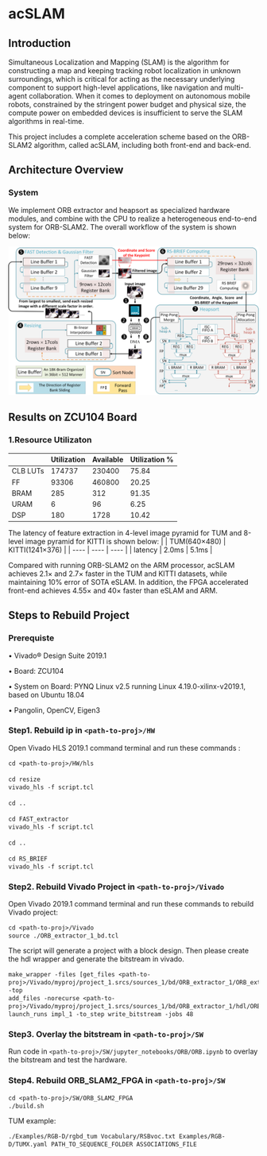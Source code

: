 # acSLAM

## Introduction
Simultaneous Localization and Mapping (SLAM) is the algorithm for constructing a map and keeping tracking robot localization in unknown surroundings, which is critical for acting as the necessary underlying component to support high-level applications, like navigation and multi-agent collaboration.
When it comes to deployment on autonomous mobile robots, constrained by the stringent power budget and physical size, the compute power on embedded devices is insufficient to serve the SLAM algorithms in real-time.

This project includes a complete acceleration scheme based on the ORB-SLAM2 algorithm, called acSLAM, including both front-end and back-end.

## Architecture Overview
### System
We implement ORB extractor and heapsort as specialized hardware modules, and combine with the CPU to realize a heterogeneous end-to-end system for ORB-SLAM2. The overall workflow of the system is shown below:

![](data/overall_arch.png "Architecture")


## Results on ZCU104 Board
### 1.Resource Utilizaton
|     | Utilization  | Available | Utilization % |
|  ----  | ----  | ----  | ----  |
| CLB LUTs  | 174737 | 230400 | 75.84 |
| FF  | 93306 | 460800 | 20.25 |
| BRAM  | 285 | 312 | 91.35 |
| URAM  | 6 | 96 | 6.25 |
| DSP  | 180 | 1728 | 10.42 |

 The latency of feature extraction in 4-level image pyramid for TUM and 8-level image pyramid for KITTI is shown below:
 |     | TUM(640×480)  | KITTI(1241×376) |
|  ----  | ----  | ----  |
| latency  | 2.0ms | 5.1ms |

 
Compared with running ORB-SLAM2 on  the ARM processor, acSLAM achieves 2.1× and 2.7× faster in the TUM and KITTI datasets, while maintaining 10% error of SOTA eSLAM. In addition, the FPGA accelerated front-end achieves 4.55× and 40× faster than eSLAM and ARM. 

## Steps to Rebuild Project

### Prerequiste

• Vivado® Design Suite 2019.1

• Board: ZCU104

• System on Board: PYNQ Linux v2.5 running Linux 4.19.0-xilinx-v2019.1, based on Ubuntu 18.04


• Pangolin, OpenCV, Eigen3

### Step1. Rebuild ip in ```<path-to-proj>/HW```

Open Vivado HLS 2019.1 command terminal and run these commands :

```
cd <path-to-proj>/HW/hls

cd resize
vivado_hls -f script.tcl

cd ..

cd FAST_extractor
vivado_hls -f script.tcl

cd ..

cd RS_BRIEF
vivado_hls -f script.tcl
```

### Step2. Rebuild Vivado Project in ```<path-to-proj>/Vivado```

Open Vivado 2019.1 command terminal and run these commands to rebuild Vivado project:
```
cd <path-to-proj>/Vivado
source ./ORB_extractor_1_bd.tcl
```
The script will generate a project with a block design. Then please create the hdl wrapper and generate the bitstream in vivado.
```
make_wrapper -files [get_files <path-to-proj>/Vivado/myproj/project_1.srcs/sources_1/bd/ORB_extractor_1/ORB_extractor_1.bd] -top
add_files -norecurse <path-to-proj>/Vivado/myproj/project_1.srcs/sources_1/bd/ORB_extractor_1/hdl/ORB_extractor_1_wrapper.v
launch_runs impl_1 -to_step write_bitstream -jobs 48
```

### Step3. Overlay the bitstream in ```<path-to-proj>/SW```

Run code in ```<path-to-proj>/SW/jupyter_notebooks/ORB/ORB.ipynb``` to overlay the bitstream and test the hardware.

### Step4. Rebuild ORB_SLAM2_FPGA in ```<path-to-proj>/SW```
```
cd <path-to-proj>/SW/ORB_SLAM2_FPGA
./build.sh
```
TUM example:
```
./Examples/RGB-D/rgbd_tum Vocabulary/RSBvoc.txt Examples/RGB-D/TUMX.yaml PATH_TO_SEQUENCE_FOLDER ASSOCIATIONS_FILE
```